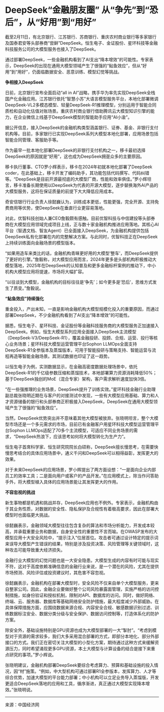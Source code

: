 # DeepSeek“金融朋友圈” 从“争先”到“恐后”，从“好用”到“用好”

截至2月11日，有北京银行、江苏银行、苏商银行、重庆农村商业银行等多家银行及国泰君安等头部券商“尝鲜”DeepSeek。恒生电子、金证股份、星环科技等金融科技服务公司的大模型服务也接入了DeepSeek。

通过部署DeepSeek，一些金融机构看到了AI支出“降本增效”的可能性。专家表示，DeepSeek的出现在通用大模型领域产生了很强的“鲇鱼效应”，但从“好用”到“用好”，仍面临数据安全、恶意训练、模型幻觉等挑战。

**争相接入DeepSeek**

日前，北京银行宣布全面启动“all in AI”战略，携手华为率先实现DeepSeek全栈国产化金融应用。江苏银行依托“智慧小苏”大语言模型服务平台，本地化部署微调DeepSeek-VL2多模态模型、轻量DeepSeek-R1推理模型，分别运用于智能合同质检和自动化估值对账场景。重庆农村商业银行借助腾讯云大模型知识引擎的能力，在企业微信上线基于DeepSeek模型的智能助手应用“AI小渝”。

据公开信息，接入DeepSeek的金融机构类型涵盖银行、证券、基金、非银行支付机构等。目前，多家银行已实现DeepSeek系列大模型本地化部署，应用场景包括智能合同管理、客服助手等。

作为最早一批本地化部署DeepSeek的非银行支付机构之一，移卡最初选择DeepSeek的原因就是“好用”，这也成为DeepSeek拥趸众多的主要原因。

移卡执行董事、CTO罗小辉表示，移卡在2024年初就本地化部署了DeepSeek coder，在此基础上，移卡开发了编码助手，其功能包括代码撰写、代码纠错等。“DeepSeek是目前开源最彻底的大模型厂商，性能和效率俱佳。”罗小辉坦言，移卡准备长期使用以DeepSeek为代表的开源大模型，逐步替换海外AI产品的大模型服务，这将在保证质量的前提下大大降低应用成本。

奇安信银行行业负责人徐懿巍认为，训练成本更低，性能更强，完全开源、支持免费商用等优势，使DeepSeek在垂直行业更容易落地。

对此，优智科技创始人兼CEO詹毅颇有感触。目前优智科技与中信建投等头部券商在大模型应用领域完成项目上线，正与数十家金融机构推进应用落地。其核心AI平台（智遇文档、智友Agent）已全面接入DeepSeek，为金融机构提供包括DeepSeek私有化部署在内的完整解决方案。与此同时，优智科技正在DeepSeek上持续训练面向金融场景的模型版本。

“如果用造车来类比的话，金融机构青睐更好用的大模型‘整车’，而DeepSeek提供了更好的引擎。”詹毅称，对大模型应用而言，2024年更多是头部机构积极推动大模型落地，2025年在DeepSeek的认知普及和更多金融标杆案例的推动下，中小机构大模型应用将提速，市场将大幅扩容。

“以往谈到大模型，金融机构的目标往往是‘争先’；如今更多是‘恐后’，思维方式发生了质变。”詹毅说。

**“鲇鱼效应”持续强化**

重金投入，产出未知，一直是影响金融机构大模型规模化投入的重要原因，而通过部署DeepSeek，不少金融机构看到了AI支出“降本增效”的可能性。

据悉，恒生电子、星环科技、金证股份等金融科技服务商的大模型服务正加速接入DeepSeek。例如，恒生大模型系列应用全面接入DeepSeek主流模型（DeepSeek-V3/DeepSeek-R1），覆盖金融投研、投顾、合规、运营、投行等核心业务场景；星环科技大模型运营管理平台Sophon LLMOps全面支持DeepSeek-R1全参版本及蒸馏版本，可用于智能投研与策略支持、智能运营与流程再造等智能金融场景。其测试数据也印证了这一趋势。

以恒生电子为例，实测数据显示，在金融高密度数据处理场景中，依托DeepSeek-R1的千亿级参数压缩和蒸馏技术，本地部署算力资源消耗降低50%；基于DeepSeek独创的MoE（混合专家）架构，客户需求解析速度加快3倍。

“在一些强推理的业务场景，DeepSeek提升了训练实效。”星环科技金融行业助理副总裁张晓明近期在与客户的对接测试中发现，一些有大模型应用基础、算力和人才资源储备的银行和头部券商正积极接入DeepSeek，DeepSeek在通用大模型领域产生了很强的“鲇鱼效应”。

当然，DeepSeek优势突出并不意味着其他大模型被放弃。张晓明坦言，整个大模型市场还是一个多元需求的市场，目前已有金融客户用星环科技大模型运营管理平台Sophon LLMOps适配了70多个主流模型，可适应不同业务场景的需求，“DeepSeek热浪下，应该思考如何将大模型转化为生产力”。

恒生电子首席科学家、恒生研究院院长白硕称，DeepSeek擅长慢思考，在需要快慢思考结合的具体应用场景中，通义千问和DeepSeek可以相得益彰，发挥更大的效果。

对于未来DeepSeek的应用场景，罗小辉提出了两方面设想：“一是面向企业内部员工的效率工具；二是面向用户或客户的产品开发。”在应用模式上，除当作问答助手外，将大模型植入具体的应用场景能让其发挥更大的作用。

**不容忽视的挑战**

新生事物都是机遇和挑战并存，DeepSeek应用也不例外。专家表示，金融机构由于其业务性质，对数据的安全性、隐私保护及合规性有着极高要求，因此在部署大模型时也面临更大挑战。

徐懿巍表示，金融领域大模型往往包含复杂的算法和市场分析能力，开发成本较高，并承载重要业务和数据，自身安全性的重要性不言而喻。在OWASP发布的大模型应用十大安全风险中，“提示注入”位居首位。攻击者可通过设计特定的提示词来误导大模型产生错误的结果，特别是涉及投资决策、风险管理等关键领域时，这种攻击可能导致重大经济损失。

金融行业大模型的幻觉问题也是一大安全隐患。大模型生成的内容有时可能与现实不符，这对于高度依赖准确信息的金融行业来说，是一个潜在的风险，尤其在提供市场预测、风险评估或投资建议时，其危害不容忽视。

徐懿巍表示，金融机构在部署大模型时，安全风险不仅来自单个大模型服务，更来自整家公司。因此，金融企业要做好整个公司风险暴露面管理，实施严格的访问控制措施，如身份验证和授权机制，限制对API、数据库的访问。同时，做好网络、终端、云、服务器、数据库等基础网络安全防护措施，最大程度减少外部威胁。在具体保障措施方面，应围绕数据来源合规、内容安全合规、敏感数据识别过滤、训练数据标注安全、数据分类分级与安全保护、数据访问控制等，打造体系化的防护方案。

除安全外，基础设施特别是GPU资源也成为大模型部署的一大“掣肘”。“考虑到模型对于资源的需求较多，我们大多采用混合部署的方式，即部分本地化、部分外部接口的方式。我们正在密切关注大模型的小型化方案，期待通过这种方式来缓解资源压力，同时希望涌现更多GPU资源，本土大模型与计算设备的结合是接下来重点研究的事项。”罗小辉说。

张晓明建议，金融机构部署DeepSeek要综合考虑算力、预算和基础设施的投入情况，因“材”施策。“例如，中大型机构可通过部署R1全参版本，发挥算力、人才等综合优势，加速大模型的平台能力部署；中小机构可以立足业务导入蒸馏版，开发更适合DeepSeek落地的应用和工具，循序渐进，真正通过大模型实现降本增效。”张晓明说。

---
来源：中国经济网